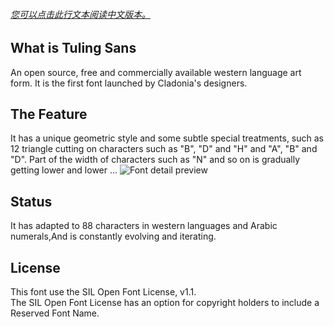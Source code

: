 ###### [您可以点击此行文本阅读中文版本。]()
## What is Tuling Sans
An open source, free and commercially available western language art form. It is the first font launched by Cladonia's designers. 
## The Feature
It has a unique geometric style and some subtle special treatments, such as 12 triangle cutting on characters such as "B", "D" and "H" and "A", "B" and "D". Part of the width of characters such as "N" and so on is gradually getting lower and lower ... 
![Font detail preview](https://s1.ax1x.com/2023/06/18/pClxxCd.png)
## Status
It has adapted to 88 characters in western languages and Arabic numerals,And is constantly evolving and iterating.
## License
This font use the SIL Open Font License, v1.1.  
The SIL Open Font License has an option for copyright holders to include a Reserved Font Name.
